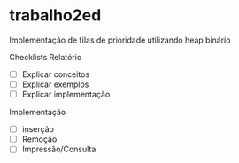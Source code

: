 # trabalho2ed
Implementação de filas de prioridade utilizando heap binário

Checklists
Relatório
- [ ] Explicar conceitos
- [ ] Explicar exemplos
- [ ] Explicar implementação

Implementação
- [ ] inserção
- [ ] Remoção
- [ ] Impressão/Consulta
